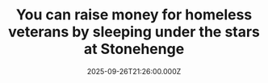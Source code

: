 ---
title: "You can raise money for homeless veterans by sleeping under the stars at Stonehenge"
date: 2025-09-26T21:26:00.000Z
category: Human Kindness
externalLink: "https://www.goodgoodgood.co/articles/homeless-veterans-stonehenge-big-sleep"
image: ""
excerpt: "UK charity Alabaré’s flagship fundraiser is approaching, and they set their sights on one of the most visited sites in England.…"
---